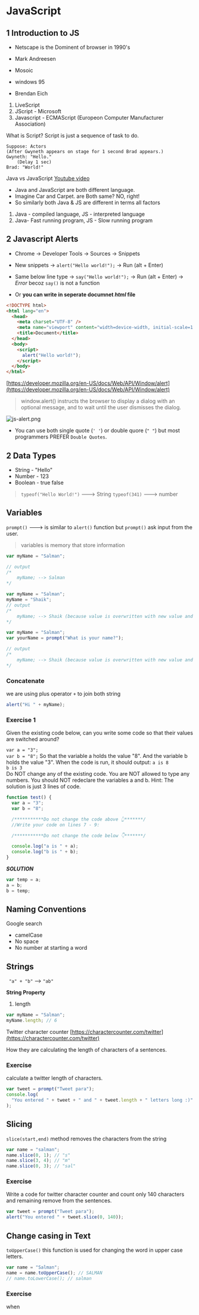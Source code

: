# JavaScript

## 1 Introduction to JS

- Netscape is the Dominent of browser in 1990's
- Mark Andreesen
- Mosoic
- windows 95

- Brendan Eich

1. LiveScript
2. JScript - Microsoft
3. Javascript - ECMAScript (Europeon Computer Manufacturer Association)

What is Script?
Script is just a sequence of task to do.

```
Suppose: Actors
(After Gwyneth appears on stage for 1 second Brad appears.)
Gwyneth: "Hello."
    (Delay 1 sec)
Brad: "World!"
```

Java vs JavaScript [Youtube video](https://www.youtube.com/watch?v=_C5AHaS1mOA)

- Java and JavaScript are both different language.
- Imagine Car and Carpet. are Both same? NO, right!
- So similarly both Java & JS are different in terms all factors

1. Java - compiled language, JS - interpreted language
2. Java- Fast running program, JS - Slow running program

## 2 Javascript Alerts

- Chrome -> Developer Tools -> Sources -> Snippets

- New snippets -> `alert("Hello world!");` -> Run (alt + Enter)
- Same below line type -> `say("Hello world!");` -> Run (alt + Enter) -> _Error_ becoz `say()` is not a function

- Or **you can write in seperate documnet _html_ file**

```html
<!DOCTYPE html>
<html lang="en">
  <head>
    <meta charset="UTF-8" />
    <meta name="viewport" content="width=device-width, initial-scale=1.0" />
    <title>Document</title>
  </head>
  <body>
    <script>
      alert("Hello world!");
    </script>
  </body>
</html>
```

[https://developer.mozilla.org/en-US/docs/Web/API/Window/alert](https://developer.mozilla.org/en-US/docs/Web/API/Window/alert)

> window.alert() instructs the browser to display a dialog with an optional message, and to wait until the user dismisses the dialog.

![js-alert.png](./assets/JS/js-alert.png)

- You can use both single quote (`' '`) or double quore (`" "`) but most programmers PREFER `Double Quotes`.

## 2 Data Types

- String - "Hello"
- Number - 123
- Boolean - true false

> `typeof("Hello World!")` ---> String `typeof(341)` ---> number

## Variables

`prompt()` ---> is similar to `alert()` function but `prompt()` ask input from the user.

> variables is memory that store information

```js
var myName = "Salman";

// output
/*
    myName; --> Salman
*/
```

```js
var myName = "Salman";
myName = "Shaik";
// output
/*
    myName; --> Shaik (because value is overwritten with new value and old is deleted).
*/
```

```js
var myName = "Salman";
var yourName = prompt("What is your name?");

// output
/*
    myName; --> Shaik (because value is overwritten with new value and old is deleted).
*/
```

### Concatenate

we are using plus operator `+` to join both string

```js
alert("Hi " + myName);
```

### Exercise 1

Given the existing code below, can you write some code so that their values are switched around?

`var a = "3";`  
`var b = "8";`
So that the variable a holds the value "8".
And the variable b holds the value "3".
When the code is run, it should output:
`a is 8`  
`b is 3`  
Do NOT change any of the existing code.
You are NOT allowed to type any numbers.
You should NOT redeclare the variables a and b.
Hint: The solution is just 3 lines of code.

```js
function test() {
  var a = "3";
  var b = "8";

  /***********Do not change the code above 👆*******/
  //Write your code on lines 7 - 9:

  /***********Do not change the code below 👇*******/

  console.log("a is " + a);
  console.log("b is " + b);
}
```

**_SOLUTION_**

```js
var temp = a;
a = b;
b = temp;
```

## Naming Conventions

Google search

- camelCase
- No space
- No number at starting a word

## Strings

` "a" + "b"` --> `"ab"`

**String Property**

1. length

```js
var myName = "Salman";
myName.length; // 6
```

Twitter character counter
[https://charactercounter.com/twitter](https://charactercounter.com/twitter)

How they are calculating the length of characters of a sentences.

### Exercise

calculate a twitter length of characters.

```js
var tweet = prompt("Tweet para");
console.log(
  "You entered " + tweet + " and " + tweet.length + " letters long :)"
);
```

## Slicing

`slice(start,end)` method removes the characters from the string

```js
var name = "salman";
name.slice(0, 1); // "s"
name.slice(3, 4); // "m"
name.slice(0, 3); // "sal"
```

### Exercise

Write a code for twitter character counter and count only 140 characters and remaining remove from the sentences.

```js
var tweet = prompt("Tweet para");
alert("You entered " + tweet.slice(0, 140));
```

## Change casing in Text

`toUpperCase()` this function is used for changing the word in upper case letters.

```js
var name = "Salman";
name = name.toUpperCase(); // SALMAN
// name.toLowerCase(); // salman
```

### Exercise

when 